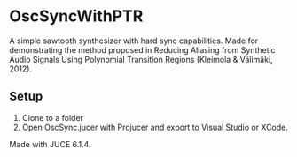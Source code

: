 # OscSyncWithPTR

A simple sawtooth synthesizer with hard sync capabilities. Made for demonstrating the method proposed in Reducing Aliasing from Synthetic Audio Signals Using Polynomial Transition Regions (Kleimola & Välimäki, 2012).

## Setup

1. Clone to a folder
2. Open OscSync.jucer with Projucer and export to Visual Studio or XCode.

Made with JUCE 6.1.4.
